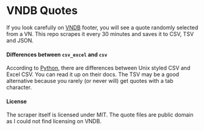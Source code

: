 # VNDB Quotes

If you look carefully on [VNDB](https://vndb.org) footer, you will see a quote randomly selected from a VN.
This repo scrapes it every 30 minutes and saves it to CSV, TSV and JSON.

#### Differences between `csv_excel` and `csv`
According to [Python](https://docs.python.org/3/library/csv.html#csv.Dialect), there are differences between Unix styled CSV and Excel CSV.
You can read it up on their docs. The TSV may be a good alternative because you rarely (or never will) get quotes with a tab character.

#### License
The scraper itself is licensed under MIT. The quote files are public domain as I could not find licensing on VNDB.
